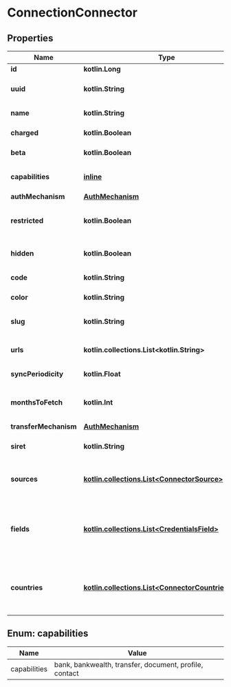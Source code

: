 
# ConnectionConnector

## Properties
Name | Type | Description | Notes
------------ | ------------- | ------------- | -------------
**id** | **kotlin.Long** | ID of the connector. | 
**uuid** | **kotlin.String** | Unique connector identifier, stable across API domains. | 
**name** | **kotlin.String** | Name of the bank or provider. | 
**charged** | **kotlin.Boolean** | Whether usage of this connector is charged. | 
**beta** | **kotlin.Boolean** | If true, this connector is likely instable. | 
**capabilities** | [**inline**](#kotlin.collections.List&lt;Capabilities&gt;) | A list of capabilities supported by this connector. | 
**authMechanism** | [**AuthMechanism**](AuthMechanism.md) |  | 
**restricted** | **kotlin.Boolean** | If true, new connections cannot be added with this connector. | 
**hidden** | **kotlin.Boolean** | Whether this connector is hidden from users. |  [optional]
**code** | **kotlin.String** | For bank connectors, the bank code. |  [optional]
**color** | **kotlin.String** | Branding color of the bank or provider. |  [optional]
**slug** | **kotlin.String** | A short letter code to identify the connector. Slugs are not unique. |  [optional]
**urls** | **kotlin.collections.List&lt;kotlin.String&gt;** | A list of websites associated with the connector. |  [optional]
**syncPeriodicity** | **kotlin.Float** | How many days to wait between syncs. |  [optional]
**monthsToFetch** | **kotlin.Int** | Number of months of history to fetch when synchronizing a connection. |  [optional]
**transferMechanism** | [**AuthMechanism**](AuthMechanism.md) |  |  [optional]
**siret** | **kotlin.String** | For provider connectors, the SIRET code. |  [optional]
**sources** | [**kotlin.collections.List&lt;ConnectorSource&gt;**](ConnectorSource.md) | Optional &#x60;expand&#x60;: The details of the sources available for the connector. |  [optional]
**fields** | [**kotlin.collections.List&lt;CredentialsField&gt;**](CredentialsField.md) | Optional &#x60;expand&#x60;: The list of initial form fields associated with the connector. Only relevant when building a custom connection integration. |  [optional]
**countries** | [**kotlin.collections.List&lt;ConnectorCountriesInner&gt;**](ConnectorCountriesInner.md) | Optional &#x60;expand&#x60;: Countries where users can open or have accounts/subscriptions with the given institution. |  [optional]


<a id="kotlin.collections.List<Capabilities>"></a>
## Enum: capabilities
Name | Value
---- | -----
capabilities | bank, bankwealth, transfer, document, profile, contact



